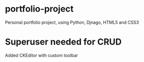# portfolio-project
Personal portfolio project, using Python, Djnago, HTML5 and CSS3

# Superuser needed for CRUD

Added CKEditor with custom toolbar

